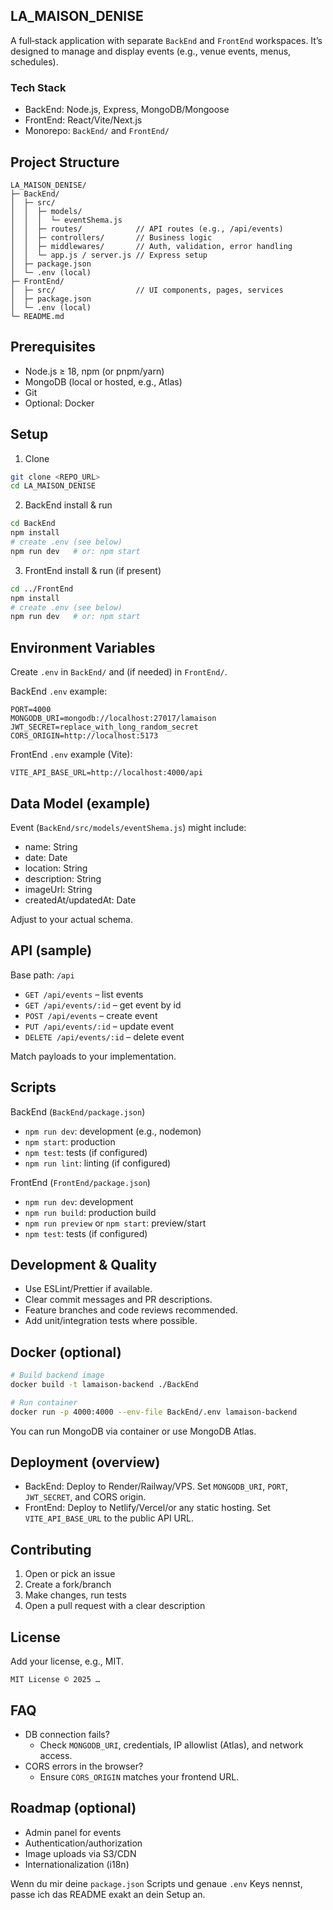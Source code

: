 ## LA_MAISON_DENISE

A full‑stack application with separate `BackEnd` and `FrontEnd` workspaces. It’s designed to manage and display events (e.g., venue events, menus, schedules).

### Tech Stack
- BackEnd: Node.js, Express, MongoDB/Mongoose
- FrontEnd: React/Vite/Next.js
- Monorepo: `BackEnd/` and `FrontEnd/`

## Project Structure
```text
LA_MAISON_DENISE/
├─ BackEnd/
│  ├─ src/
│  │  ├─ models/
│  │  │  └─ eventShema.js
│  │  ├─ routes/            // API routes (e.g., /api/events)
│  │  ├─ controllers/       // Business logic
│  │  ├─ middlewares/       // Auth, validation, error handling
│  │  └─ app.js / server.js // Express setup
│  ├─ package.json
│  └─ .env (local)
├─ FrontEnd/
│  ├─ src/                  // UI components, pages, services
│  ├─ package.json
│  └─ .env (local)
└─ README.md
```

## Prerequisites
- Node.js ≥ 18, npm (or pnpm/yarn)
- MongoDB (local or hosted, e.g., Atlas)
- Git
- Optional: Docker

## Setup
1) Clone
```bash
git clone <REPO_URL>
cd LA_MAISON_DENISE
```

2) BackEnd install & run
```bash
cd BackEnd
npm install
# create .env (see below)
npm run dev   # or: npm start
```

3) FrontEnd install & run (if present)
```bash
cd ../FrontEnd
npm install
# create .env (see below)
npm run dev   # or: npm start
```

## Environment Variables
Create `.env` in `BackEnd/` and (if needed) in `FrontEnd/`.

BackEnd `.env` example:
```
PORT=4000
MONGODB_URI=mongodb://localhost:27017/lamaison
JWT_SECRET=replace_with_long_random_secret
CORS_ORIGIN=http://localhost:5173
```

FrontEnd `.env` example (Vite):
```
VITE_API_BASE_URL=http://localhost:4000/api
```

## Data Model (example)
Event (`BackEnd/src/models/eventShema.js`) might include:
- name: String
- date: Date
- location: String
- description: String
- imageUrl: String
- createdAt/updatedAt: Date

Adjust to your actual schema.

## API (sample)
Base path: `/api`

- `GET /api/events` – list events
- `GET /api/events/:id` – get event by id
- `POST /api/events` – create event
- `PUT /api/events/:id` – update event
- `DELETE /api/events/:id` – delete event

Match payloads to your implementation.

## Scripts
BackEnd (`BackEnd/package.json`)
- `npm run dev`: development (e.g., nodemon)
- `npm start`: production
- `npm test`: tests (if configured)
- `npm run lint`: linting (if configured)

FrontEnd (`FrontEnd/package.json`)
- `npm run dev`: development
- `npm run build`: production build
- `npm run preview` or `npm start`: preview/start
- `npm test`: tests (if configured)

## Development & Quality
- Use ESLint/Prettier if available.
- Clear commit messages and PR descriptions.
- Feature branches and code reviews recommended.
- Add unit/integration tests where possible.

## Docker (optional)
```bash
# Build backend image
docker build -t lamaison-backend ./BackEnd

# Run container
docker run -p 4000:4000 --env-file BackEnd/.env lamaison-backend
```
You can run MongoDB via container or use MongoDB Atlas.

## Deployment (overview)
- BackEnd: Deploy to Render/Railway/VPS. Set `MONGODB_URI`, `PORT`, `JWT_SECRET`, and CORS origin.
- FrontEnd: Deploy to Netlify/Vercel/or any static hosting. Set `VITE_API_BASE_URL` to the public API URL.

## Contributing
1) Open or pick an issue  
2) Create a fork/branch  
3) Make changes, run tests  
4) Open a pull request with a clear description

## License
Add your license, e.g., MIT.

```
MIT License © 2025 …
```

## FAQ
- DB connection fails?
  - Check `MONGODB_URI`, credentials, IP allowlist (Atlas), and network access.
- CORS errors in the browser?
  - Ensure `CORS_ORIGIN` matches your frontend URL.

## Roadmap (optional)
- Admin panel for events
- Authentication/authorization
- Image uploads via S3/CDN
- Internationalization (i18n)

Wenn du mir deine `package.json` Scripts und genaue `.env` Keys nennst, passe ich das README exakt an dein Setup an.
